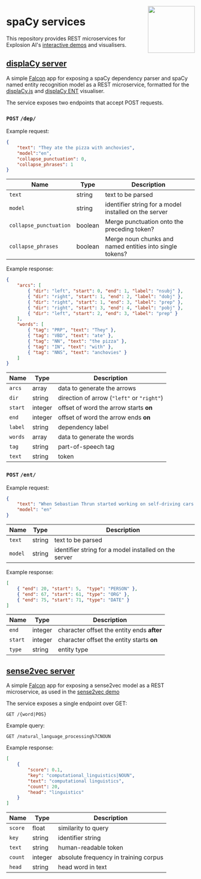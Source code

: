 <a href="https://explosion.ai"><img src="https://explosion.ai/assets/img/logo.svg" width="125" height="125" align="right" /></a>

# spaCy services

This repository provides REST microservices for Explosion AI's [interactive demos](https://demos.explosion.ai) and visualisers.

## [displaCy server](displacy)

A simple [Falcon](https://falconframework.org/) app for exposing a spaCy dependency parser and spaCy named entity recognition model as a REST microservice, formatted for the [displaCy.js](https://github.com/explosion/displacy) and [displaCy ENT](https://github.com/explosion/displacy-ent) visualiser.

The service exposes two endpoints that accept POST requests.

### `POST` `/dep/`

Example request:
```json
{
    "text": "They ate the pizza with anchovies",
    "model":"en",
    "collapse_punctuation": 0,
    "collapse_phrases": 1
}
```

| Name | Type | Description |
| --- | --- | --- |
| `text` | string | text to be parsed |
| `model` | string | identifier string for a model installed on the server |
| `collapse_punctuation` | boolean | Merge punctuation onto the preceding token? |
| `collapse_phrases` | boolean | Merge noun chunks and named entities into single tokens? |  

Example response:

```json
{
    "arcs": [
        { "dir": "left", "start": 0, "end": 1, "label": "nsubj" },
        { "dir": "right", "start": 1, "end": 2, "label": "dobj" },
        { "dir": "right", "start": 1, "end": 3, "label": "prep" },
        { "dir": "right", "start": 3, "end": 4, "label": "pobj" },
        { "dir": "left", "start": 2, "end": 3, "label": "prep" }
    ],
    "words": [
        { "tag": "PRP", "text": "They" },
        { "tag": "VBD", "text": "ate" },
        { "tag": "NN", "text": "the pizza" },
        { "tag": "IN", "text": "with" },
        { "tag": "NNS", "text": "anchovies" }
    ]
}
```

| Name | Type | Description |
| --- | --- | --- |
| `arcs` | array | data to generate the arrows |
| `dir` | string | direction of arrow (`"left"` or `"right"`) |
| `start` | integer | offset of word the arrow starts **on** |
| `end` | integer | offset of word the arrow ends **on** |
| `label` | string | dependency label |
| `words` | array | data to generate the words |
| `tag` | string | part-of-speech tag |
| `text` | string | token |

### `POST` `/ent/`

Example request:

```json
{
    "text": "When Sebastian Thrun started working on self-driving cars at Google in 2007, few people outside of the company took him seriously.",
    "model": "en"
}
```

| Name | Type | Description |
| --- | --- | --- |
| `text` | string | text to be parsed |
| `model` | string | identifier string for a model installed on the server  |

Example response:

```json
[
    { "end": 20, "start": 5,  "type": "PERSON" },
    { "end": 67, "start": 61, "type": "ORG" },
    { "end": 75, "start": 71, "type": "DATE" }
]
```

| Name | Type | Description |
| --- | --- | --- |
| `end` | integer | character offset the entity ends **after** |
| `start` | integer | character offset the entity starts **on** |
| `type` | string | entity type |

## [sense2vec server](sense2vec)

A simple [Falcon](https://falconframework.org/) app for exposing a sense2vec model as a REST microservice, as used in the [sense2vec demo](https://github.com/explosion/sense2vec-demo)

The service exposes a single endpoint over GET:

```
GET /{word|POS}
```

Example query:

```
GET /natural_language_processing%7CNOUN
```

Example response:

```json
[
    {
        "score": 0.1,
        "key": "computational_linguistics|NOUN",
        "text": "computational linguistics",
        "count": 20,
        "head": "linguistics"
    }
]
```

| Name | Type | Description |
| --- | --- | --- |
| `score` | float | similarity to query |
| `key` | string | identifier string |
| `text` | string | human-readable token |
| `count` | integer | absolute frequency in training corpus |
| `head` | string | head word in text |
